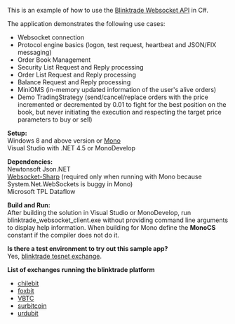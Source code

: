 This is an example of how to use the <a href="https://blinktrade.com/docs/#getting-started">Blinktrade Websocket API</a> in C#.

The application demonstrates the following use cases:

- Websocket connection
- Protocol engine basics (logon, test request, heartbeat and JSON/FIX messaging)
- Order Book Management
- Security List Request and Reply processing
- Order List Request and Reply processing
- Balance Request and Reply processing
- MiniOMS (in-memory updated information of the user's alive orders)
- Demo TradingStrategy (send/cancel/replace orders with the price incremented or decremented by 0.01 to fight for the best position on the book, but never initiating the execution and respecting the target price parameters to buy or sell)


<b>Setup:</b><br>
Windows 8 and above version or <a href="http://www.mono-project.com/">Mono</a><br>
Visual Studio with .NET 4.5 or MonoDevelop<br>

<b>Dependencies:</b><br>
Newtonsoft Json.NET<br>
<a href="https://github.com/sta/websocket-sharp">Websocket-Sharp</a> (required only when running with Mono because System.Net.WebSockets is buggy in Mono)<br>
Microsoft TPL Dataflow<br>

<b>Build and Run:</b><br>
After building the solution in Visual Studio or MonoDevelop, run blinktrade_websocket_client.exe without providing command line arguments to display help information. When building for Mono define the __MonoCS__ constant if the compiler does not do it.<br>

<b>Is there a test environment to try out this sample app?</b><br>
Yes, <a href="https://testnet.blinktrade.com/">blinktrade tesnet exchange</a>.

<b>List of exchanges running the blinktrade platform</b><br>
- [chilebit](https://chilebit.net)
- [foxbit](https://foxbit.com.br)
- [VBTC](https://vbtc.vn)
- [surbitcoin](https://surbitcoin.com) 
- [urdubit](https://urdubit.com)
